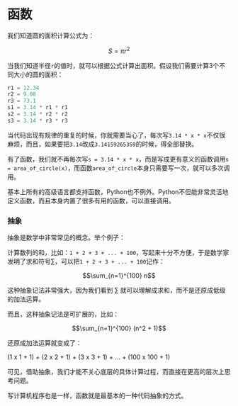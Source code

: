 # 函数

我们知道圆的面积计算公式为：

$$S = πr^2$$

当我们知道半径`r`的值时，就可以根据公式计算出面积。假设我们需要计算3个不同大小的圆的面积：

```py
r1 = 12.34
r2 = 9.08
r3 = 73.1
s1 = 3.14 * r1 * r1
s2 = 3.14 * r2 * r2
s3 = 3.14 * r3 * r3
```

当代码出现有规律的重复的时候，你就需要当心了，每次写`3.14 * x * x`不仅很麻烦，而且，如果要把`3.14`改成`3.14159265359`的时候，得全部替换。

有了函数，我们就不再每次写`s = 3.14 * x * x`，而是写成更有意义的函数调用`s = area_of_circle(x)`，而函数`area_of_circle`本身只需要写一次，就可以多次调用。

基本上所有的高级语言都支持函数，Python也不例外。Python不但能非常灵活地定义函数，而且本身内置了很多有用的函数，可以直接调用。

### 抽象

抽象是数学中非常常见的概念。举个例子：

计算数列的和，比如：`1 + 2 + 3 + ... + 100`，写起来十分不方便，于是数学家发明了求和符号∑，可以把`1 + 2 + 3 + ... + 100`记作：

$$\sum_{n=1}^{100} n$$

这种抽象记法非常强大，因为我们看到 ∑ 就可以理解成求和，而不是还原成低级的加法运算。

而且，这种抽象记法是可扩展的，比如：

$$\sum_{n=1}^{100} (n^2 + 1)$$

还原成加法运算就变成了：

\(1 x 1 + 1\) + \(2 x 2 + 1\) + \(3 x 3 + 1\) + ... + \(100 x 100 + 1\)

可见，借助抽象，我们才能不关心底层的具体计算过程，而直接在更高的层次上思考问题。

写计算机程序也是一样，函数就是最基本的一种代码抽象的方式。

